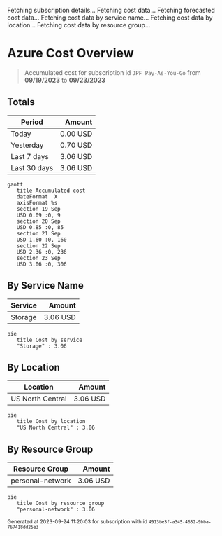 Fetching subscription details...
Fetching cost data...
Fetching forecasted cost data...
Fetching cost data by service name...
Fetching cost data by location...
Fetching cost data by resource group...
# Azure Cost Overview

> Accumulated cost for subscription id `JPF Pay-As-You-Go` from **09/19/2023** to **09/23/2023**

## Totals

|Period|Amount|
|---|---:|
|Today|0.00 USD|
|Yesterday|0.70 USD|
|Last 7 days|3.06 USD|
|Last 30 days|3.06 USD|

```mermaid
gantt
   title Accumulated cost
   dateFormat  X
   axisFormat %s
   section 19 Sep
   USD 0.09 :0, 9
   section 20 Sep
   USD 0.85 :0, 85
   section 21 Sep
   USD 1.60 :0, 160
   section 22 Sep
   USD 2.36 :0, 236
   section 23 Sep
   USD 3.06 :0, 306
```

## By Service Name

|Service|Amount|
|---|---:|
|Storage|3.06 USD|

```mermaid
pie
   title Cost by service
   "Storage" : 3.06
```

## By Location

|Location|Amount|
|---|---:|
|US North Central|3.06 USD|

```mermaid
pie
   title Cost by location
   "US North Central" : 3.06
```

## By Resource Group

|Resource Group|Amount|
|---|---:|
|personal-network|3.06 USD|

```mermaid
pie
   title Cost by resource group
   "personal-network" : 3.06
```

<sup>Generated at 2023-09-24 11:20:03 for subscription with id `4913be3f-a345-4652-9bba-767418dd25e3`</sup>
